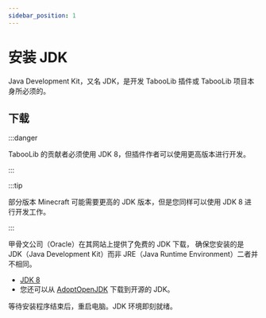 ```yaml
---
sidebar_position: 1
---
```


# 安装 JDK

Java Development Kit，又名 JDK，是开发 TabooLib 插件或 TabooLib 项目本身所必须的。

## 下载

:::danger

TabooLib 的贡献者必须使用 JDK 8，但插件作者可以使用更高版本进行开发。

:::

:::tip

部分版本 Minecraft 可能需要更高的 JDK 版本，但是您同样可以使用 JDK 8 进行开发工作。

:::

甲骨文公司（Oracle）在其网站上提供了免费的 JDK 下载， 确保您安装的是 JDK（Java Development Kit）而非 JRE（Java Runtime Environment）二者并不相同。

+ [JDK 8](https://www.oracle.com/java/technologies/javase/javase-jdk8-downloads.html)
+ 您还可以从 [AdoptOpenJDK](https://adoptopenjdk.net/?variant=openjdk8&jvmVariant=hotspot) 下载到开源的 JDK。

等待安装程序结束后，重启电脑。JDK 环境即刻就绪。